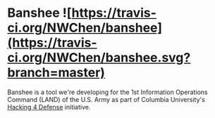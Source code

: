 # Banshee ![https://travis-ci.org/NWChen/banshee](https://travis-ci.org/NWChen/banshee.svg?branch=master)

Banshee is a tool we're developing for the 1st Information Operations Command (LAND) of the U.S. Army as part of Columbia University's [Hacking 4 Defense](http://www.h4d.cs.columbia.edu) initiative.
